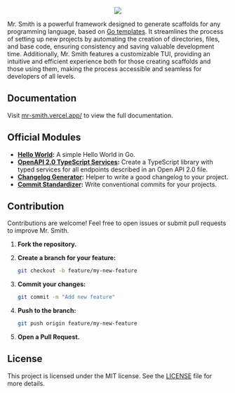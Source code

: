 <p align="center">
  <img src="https://github.com/user-attachments/assets/c023465c-132c-4fef-b4b4-4f30552148fb" />
</p>

Mr. Smith is a powerful framework designed to generate scaffolds for any programming language, based on [Go templates](https://pkg.go.dev/text/template). It streamlines the process of setting up new projects by automating the creation of directories, files, and base code, ensuring consistency and saving valuable development time. Additionally, Mr. Smith features a customizable TUI, providing an intuitive and efficient experience both for those creating scaffolds and those using them, making the process accessible and seamless for developers of all levels.

## Documentation
Visit [mr-smith.vercel.app/](https://mr-smith.vercel.app/) to view the full documentation.

## Official Modules

- **[Hello World](https://github.com/mr-smith/hello-world):** A simple Hello World in Go.
- **[OpenAPI 2.0 TypeScript Services](https://github.com/mr-smith/typescript-rest-services):** Create a TypeScript library with typed services for all endpoints described in an Open API 2.0 file.
- **[Changelog Generator](https://github.com/mr-smith/changelog-generator):** Helper to write a good changelog to your project.
- **[Commit Standardizer](https://github.com/mr-smith/commit-standardizer):** Write conventional commits for your projects.

## Contribution

Contributions are welcome! Feel free to open issues or submit pull requests to improve Mr. Smith.

1. **Fork the repository.**
2. **Create a branch for your feature:**

   ```bash
   git checkout -b feature/my-new-feature
   ```

3. **Commit your changes:**

   ```bash
   git commit -m "Add new feature"
   ```

4. **Push to the branch:**

   ```bash
   git push origin feature/my-new-feature
   ```

5. **Open a Pull Request.**

## License

This project is licensed under the MIT license. See the [LICENSE](LICENSE) file for more details.
